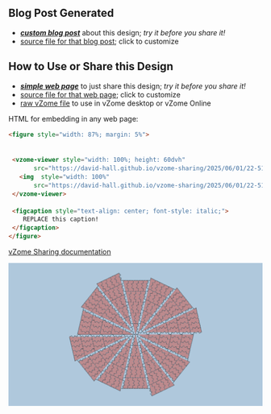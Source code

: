 
## Blog Post Generated

 - [***custom blog post***](<https://david-hall.github.io/vzome-sharing/2025/06/01/HeptagonSpiral-22-51-47.html>) about this design; *try it before you share it!*
 - [source file for that blog post](<https://github.com/david-hall/vzome-sharing/edit/main/_posts/2025-06-01-HeptagonSpiral-22-51-47.md>); click to customize
 


## How to Use or Share this Design

 - [***simple web page***](<https://david-hall.github.io/vzome-sharing/2025/06/01/22-51-47-HeptagonSpiral/>) to just share this design; *try it before you share it!*
 - [source file for that web page](<https://github.com/david-hall/vzome-sharing/edit/main/2025/06/01/22-51-47-HeptagonSpiral/index.md>); click to customize
 - [raw vZome file](<https://raw.githubusercontent.com/david-hall/vzome-sharing/main/2025/06/01/22-51-47-HeptagonSpiral/HeptagonSpiral.vZome>) to use in vZome desktop or vZome Online
 
 HTML for embedding in any web page:
 ```html
<figure style="width: 87%; margin: 5%">
  
  
  <vzome-viewer style="width: 100%; height: 60dvh" 
        src="https://david-hall.github.io/vzome-sharing/2025/06/01/22-51-47-HeptagonSpiral/HeptagonSpiral.vZome" >
    <img  style="width: 100%"
        src="https://david-hall.github.io/vzome-sharing/2025/06/01/22-51-47-HeptagonSpiral/HeptagonSpiral.png" >
  </vzome-viewer>

  <figcaption style="text-align: center; font-style: italic;">
     REPLACE this caption!
  </figcaption>
</figure>

 ```

[vZome Sharing documentation](https://vzome.github.io/vzome/sharing.html#how-it-works)

![Image](<HeptagonSpiral.png>)

